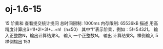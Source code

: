 # oj-1.6-15
15:阶乘和 查看提交统计提问 总时间限制: 1000ms 内存限制: 65536kB 描述 用高精度计算出S=1!+2!+3!+…+n!（n≤50）  其中“!”表示阶乘，例如：5!=5*4*3*2*1。  输入正整数N，输出计算结果S。  输入 一个正整数N。 输出 计算结果S。样例输入 5 样例输出 153
